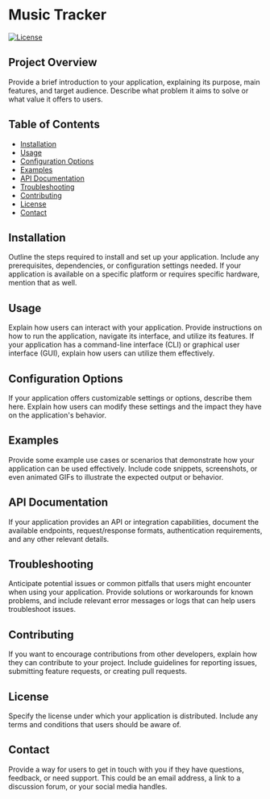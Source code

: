 # Music Tracker

[![License](https://img.shields.io/badge/license-MIT-blue.svg)](https://opensource.org/licenses/MIT)

## Project Overview

Provide a brief introduction to your application, explaining its purpose, main features, and target audience. Describe what problem it aims to solve or what value it offers to users.

## Table of Contents

- [Installation](#installation)
- [Usage](#usage)
- [Configuration Options](#configuration-options)
- [Examples](#examples)
- [API Documentation](#api-documentation)
- [Troubleshooting](#troubleshooting)
- [Contributing](#contributing)
- [License](#license)
- [Contact](#contact)

## Installation

Outline the steps required to install and set up your application. Include any prerequisites, dependencies, or configuration settings needed. If your application is available on a specific platform or requires specific hardware, mention that as well.

## Usage

Explain how users can interact with your application. Provide instructions on how to run the application, navigate its interface, and utilize its features. If your application has a command-line interface (CLI) or graphical user interface (GUI), explain how users can utilize them effectively.

## Configuration Options

If your application offers customizable settings or options, describe them here. Explain how users can modify these settings and the impact they have on the application's behavior.

## Examples

Provide some example use cases or scenarios that demonstrate how your application can be used effectively. Include code snippets, screenshots, or even animated GIFs to illustrate the expected output or behavior.

## API Documentation

If your application provides an API or integration capabilities, document the available endpoints, request/response formats, authentication requirements, and any other relevant details.

## Troubleshooting

Anticipate potential issues or common pitfalls that users might encounter when using your application. Provide solutions or workarounds for known problems, and include relevant error messages or logs that can help users troubleshoot issues.

## Contributing

If you want to encourage contributions from other developers, explain how they can contribute to your project. Include guidelines for reporting issues, submitting feature requests, or creating pull requests.

## License

Specify the license under which your application is distributed. Include any terms and conditions that users should be aware of.

## Contact

Provide a way for users to get in touch with you if they have questions, feedback, or need support. This could be an email address, a link to a discussion forum, or your social media handles.

